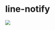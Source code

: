 # line-notify

![](https://img.shields.io/github/downloads/chiipzaa/line-notify/total.svg?style=plastic)
